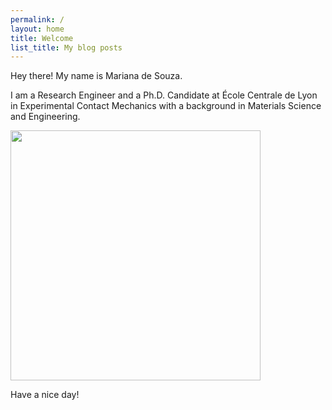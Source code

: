 ```yaml
---
permalink: /
layout: home
title: Welcome
list_title: My blog posts
---
```


Hey there! My name is Mariana de Souza.

I am a Research Engineer and a Ph.D. Candidate at École Centrale de Lyon in Experimental Contact Mechanics with a background in Materials Science and Engineering.

[<img src="https://pbs.twimg.com/media/EmrGT27UYAADvrW?format=jpg&name=large" width="400px">](https://twitter.com/bethpenrose/status/1327091120455598080?s=20)

Have a nice day!

[gh-site]: https://pages.github.com/
[minima]: https://github.com/jekyll/minima/tree/2.5-stable
[jk]: https://jekyllrb.com/
[gh]: https://help.github.com/en/github/working-with-github-pages`
